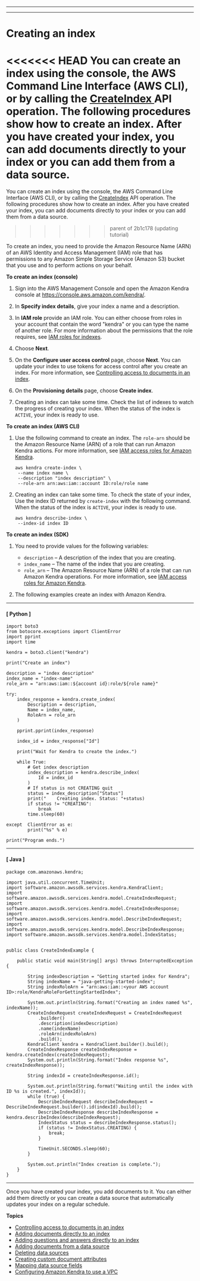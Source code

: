 --------

--------

# Creating an index<a name="create-index"></a>

<<<<<<< HEAD
You can create an index using the console, the AWS Command Line Interface \(AWS CLI\), or by calling the [ CreateIndex ](API_CreateIndex.md) API operation\. The following procedures show how to create an index\. After you have created your index, you can add documents directly to your index or you can add them from a data source\.
=======
You can create an index using the console, the AWS Command Line Interface \(AWS CLI\), or by calling the [CreateIndex](API_CreateIndex.md) API operation\. The following procedures show how to create an index\. After you have created your index, you can add documents directly to your index or you can add them from a data source\.
>>>>>>> parent of 2b1c178 (updating tutorial)

To create an index, you need to provide the Amazon Resource Name \(ARN\) of an AWS Identity and Access Management \(IAM\) role that has permissions to any Amazon Simple Storage Service \(Amazon S3\) bucket that you use and to perform actions on your behalf\.

**To create an index \(console\)**

1. Sign into the AWS Management Console and open the Amazon Kendra console at [https://console\.aws\.amazon\.com/kendra/](https://console.aws.amazon.com/kendra/)\. 

1. In **Specify index details**, give your index a name and a description\.

1. In **IAM role** provide an IAM role\. You can either choose from roles in your account that contain the word "kendra" or you can type the name of another role\. For more information about the permissions that the role requires, see [IAM roles for indexes](iam-roles.md#iam-roles-index)\.

1. Choose **Next**\.

1. On the **Configure user access control** page, choose **Next**\. You can update your index to use tokens for access control after you create an index\. For more information, see [Controlling access to documents in an index](create-index-access-control.md)\. 

1. On the **Provisioning details** page, choose **Create index**\.

1. Creating an index can take some time\. Check the list of indexes to watch the progress of creating your index\. When the status of the index is `ACTIVE`, your index is ready to use\.

**To create an index \(AWS CLI\)**

1. Use the following command to create an index\. The `role-arn` should be the Amazon Resource Name \(ARN\) of a role that can run Amazon Kendra actions\. For more information, see [IAM access roles for Amazon Kendra](iam-roles.md)\.

   ```
   aws kendra create-index \
    --name index name \
    --description "index description" \
    --role-arn arn:aws:iam::account ID:role/role name
   ```

1. Creating an index can take some time\. To check the state of your index, Use the index ID returned by `create-index` with the following command\. When the status of the index is `ACTIVE`, your index is ready to use\.

   ```
   aws kendra describe-index \
    --index-id index ID
   ```

**To create an index \(SDK\)**

1. You need to provide values for the following variables:
   + `description` – A description of the index that you are creating\.
   + `index_name` – The name of the index that you are creating\.
   + `role_arn` – The Amazon Resource Name \(ARN\) of a role that can run Amazon Kendra operations\. For more information, see [IAM access roles for Amazon Kendra](iam-roles.md)\.

1. The following examples create an index with Amazon Kendra\.

------
#### [ Python ]

   ```
   import boto3
   from botocore.exceptions import ClientError
   import pprint
   import time
   
   kendra = boto3.client("kendra")
   
   print("Create an index")
   
   description = "index description"
   index_name = "index-name"
   role_arn = "arn:aws:iam::${account id}:role/${role name}"
   
   try:
       index_response = kendra.create_index(
           Description = description,
           Name = index_name,
           RoleArn = role_arn
       )
   
       pprint.pprint(index_response)
   
       index_id = index_response["Id"]
   
       print("Wait for Kendra to create the index.")
   
       while True:
           # Get index description
           index_description = kendra.describe_index(
               Id = index_id
           )
           # If status is not CREATING quit
           status = index_description["Status"]
           print("    Creating index. Status: "+status)
           if status != "CREATING":
               break
           time.sleep(60)
   
   except  ClientError as e:
           print("%s" % e)
   
   print("Program ends.")
   ```

------
#### [ Java ]

   ```
   package com.amazonaws.kendra;
   
   import java.util.concurrent.TimeUnit;
   import software.amazon.awssdk.services.kendra.KendraClient;
   import software.amazon.awssdk.services.kendra.model.CreateIndexRequest;
   import software.amazon.awssdk.services.kendra.model.CreateIndexResponse;
   import software.amazon.awssdk.services.kendra.model.DescribeIndexRequest;
   import software.amazon.awssdk.services.kendra.model.DescribeIndexResponse;
   import software.amazon.awssdk.services.kendra.model.IndexStatus;
   
   
   public class CreateIndexExample {
   
       public static void main(String[] args) throws InterruptedException {
   
           String indexDescription = "Getting started index for Kendra";
           String indexName = "java-getting-started-index";
           String indexRoleArn = "arn:aws:iam::<your AWS account ID>:role/KendraRoleForGettingStartedIndex";
   
           System.out.println(String.format("Creating an index named %s", indexName));
           CreateIndexRequest createIndexRequest = CreateIndexRequest
               .builder()
               .description(indexDescription)
               .name(indexName)
               .roleArn(indexRoleArn)
               .build();
           KendraClient kendra = KendraClient.builder().build();
           CreateIndexResponse createIndexResponse = kendra.createIndex(createIndexRequest);
           System.out.println(String.format("Index response %s", createIndexResponse));
   
           String indexId = createIndexResponse.id();
   
           System.out.println(String.format("Waiting until the index with ID %s is created.", indexId));
           while (true) {
               DescribeIndexRequest describeIndexRequest = DescribeIndexRequest.builder().id(indexId).build();
               DescribeIndexResponse describeIndexResponse = kendra.describeIndex(describeIndexRequest);
               IndexStatus status = describeIndexResponse.status();
               if (status != IndexStatus.CREATING) {
                   break;
               }
   
               TimeUnit.SECONDS.sleep(60);
           }
   
           System.out.println("Index creation is complete.");
       }
   }
   ```

------

Once you have created your index, you add documents to it\. You can either add them directly or you can create a data source that automatically updates your index on a regular schedule\.

**Topics**
+ [Controlling access to documents in an index](create-index-access-control.md)
+ [Adding documents directly to an index](in-adding-documents.md)
+ [Adding questions and answers directly to an index](in-creating-faq.md)
+ [Adding documents from a data source](data-source.md)
+ [Deleting data sources](delete-data-source.md)
+ [Creating custom document attributes](custom-attributes.md)
+ [Mapping data source fields](field-mapping.md)
+ [Configuring Amazon Kendra to use a VPC](vpc-configuration.md)